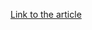 [Link to the article](https://crowdstrike.com/blog/wizard-spider-adds-new-feature-to-ryuk-ransomware/)
